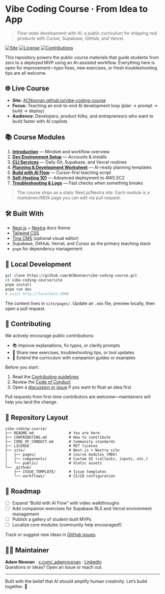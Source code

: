 # Vibe Coding Course · From Idea to App

> Flow-state development with AI: a public curriculum for shipping real products with Cursor, Supabase, GitHub, and Vercel.

[![Site](https://img.shields.io/badge/site-live-blue?style=flat-square)](https://ACNoonan.github.io/vibe-coding-course)
[![License](https://img.shields.io/badge/license-MIT-lightgray?style=flat-square)](./LICENSE)
[![Contributions](https://img.shields.io/badge/contributions-welcome-brightgreen?style=flat-square)](./CONTRIBUTING.md)

This repository powers the public course materials that guide students from zero to a deployed MVP using an AI-assisted workflow. Everything here is open for improvement—typo fixes, new exercises, or fresh troubleshooting tips are all welcome.

## 🌐 Live Course

- **Site:** [ACNoonan.github.io/vibe-coding-course](https://ACNoonan.github.io/vibe-coding-course)
- **Focus:** Teaching an end-to-end AI development loop (plan → prompt → build → deploy)
- **Audience:** Developers, product folks, and entrepreneurs who want to build faster with AI copilots

## 📚 Course Modules

1. **[Introduction](./site/pages/introduction.mdx)** — Mindset and workflow overview  
2. **[Dev Environment Setup](./site/pages/dev-environment-setup.mdx)** — Accounts & installs  
3. **[CLI Services](./site/pages/advanced/cli-services.mdx)** — Daily Git, Supabase, and Vercel routines  
4. **[Planning & Development Worksheet](./site/pages/planning-worksheet.mdx)** — AI-ready planning templates  
5. **[Build with AI Flow](./site/pages/build-with-ai-flow.mdx)** — Cursor-first teaching script  
6. **[Self-Hosting 101](./site/pages/advanced/self-hosting-101.mdx)** — Advanced deployment to AWS EC2  
7. **[Troubleshooting & Logs](./site/pages/troubleshooting.mdx)** — Fast checks when something breaks

> The course ships as a static Next.js/Nextra site. Each module is a markdown/MDX page you can edit via pull request.

## 🛠️ Built With

- [Next.js](https://nextjs.org/) + [Nextra](https://nextra.site/) docs theme
- [Tailwind CSS](https://tailwindcss.com/)
- [Tina CMS](https://tina.io/) (optional visual editor)
- Supabase, GitHub, Vercel, and Cursor as the primary teaching stack
- `pnpm` for dependency management

## 🚀 Local Development

```bash
git clone https://github.com/ACNoonan/vibe-coding-course.git
cd vibe-coding-course/site
pnpm install
pnpm run dev
# visit http://localhost:3000
```

The content lives in `site/pages/`. Update an `.mdx` file, preview locally, then open a pull request.

## 🤝 Contributing

We actively encourage public contributions:

- 📚 Improve explanations, fix typos, or clarify prompts  
- 🧪 Share new exercises, troubleshooting tips, or tool updates  
- 🧰 Extend the curriculum with companion guides or examples

Before you start:

1. Read the [Contributing guidelines](./CONTRIBUTING.md)  
2. Review the [Code of Conduct](./CODE_OF_CONDUCT.md)  
3. Open a [discussion or issue](https://github.com/ACNoonan/vibe-coding-course/issues/new/choose) if you want to float an idea first

Pull requests from first-time contributors are welcome—maintainers will help you land the change.

## 🧭 Repository Layout

```
vibe-coding-course/
├── README.md                # You are here
├── CONTRIBUTING.md          # How to contribute
├── CODE_OF_CONDUCT.md       # Community standards
├── LICENSE                  # MIT license
├── site/                    # Next.js + Nextra site
│   ├── pages/               # Course modules (MDX)
│   ├── components/          # Custom UI (callouts, inputs, etc.)
│   └── public/              # Static assets
└── .github/
    ├── ISSUE_TEMPLATE/      # Issue templates
    └── workflows/           # CI/CD configuration
```

## 📅 Roadmap

- [ ] Expand “Build with AI Flow” with video walkthroughs  
- [ ] Add companion exercises for Supabase RLS and Vercel environment management  
- [ ] Publish a gallery of student-built MVPs  
- [ ] Localize core modules (community help encouraged!)

Track or suggest new ideas in [GitHub issues](https://github.com/ACNoonan/vibe-coding-course/issues).

## 🙋‍♀️ Maintainer

**Adam Noonan** · [x.com/_adamnoonan](https://x.com/_adamnoonan) · [LinkedIn](https://www.linkedin.com/in/adam-noonan/)  
Questions or ideas? Open an issue or reach out.

---

Built with the belief that AI should amplify human creativity. Let’s build together. 🚀
